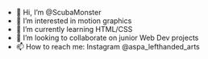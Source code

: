 - 👋 Hi, I’m @ScubaMonster
- 👀 I’m interested in motion graphics
- 🌱 I’m currently learning HTML/CSS
- 💞️ I’m looking to collaborate on junior Web Dev projects
- 📫 How to reach me: Instagram @aspa_lefthanded_arts

<!---
ScubaMonster/ScubaMonster is a ✨ special ✨ repository because its `README.md` (this file) appears on your GitHub profile.
You can click the Preview link to take a look at your changes.
--->
